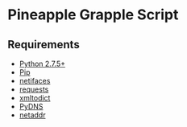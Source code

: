 
Pineapple Grapple Script
================

Requirements
------------

* [Python 2.7.5+](https://www.python.org/)
* [Pip](http://pip.readthedocs.org/en/latest/installing.html)
* [netifaces](https://pypi.python.org/pypi/netifaces)
* [requests](http://docs.python-requests.org/en/latest/)
* [xmltodict](https://pypi.python.org/pypi/xmltodict)
* [PyDNS](https://pypi.python.org/pypi/pydns)
* [netaddr](https://pypi.python.org/pypi/netaddr)